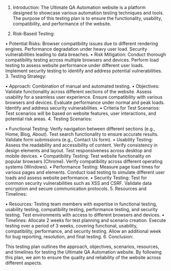 1.	Introduction:
The Ultimate QA Automation website is a platform designed to showcase various automation testing techniques and tools. The purpose of this testing plan is to ensure the functionality, usability, compatibility, and performance of the website.

2.	Risk-Based Testing:

•	Potential Risks:
Browser compatibility issues due to different rendering engines.
Performance degradation under heavy user load.
Security vulnerabilities leading to data breaches.
•	Risk Mitigation:
Conduct thorough compatibility testing across multiple browsers and devices.
Perform load testing to assess website performance under different user loads.
Implement security testing to identify and address potential vulnerabilities.
3.	Testing Strategy:

•	Approach:
Combination of manual and automated testing.
•	Objectives:
Validate functionality across different sections of the website.
Assess usability for a seamless user experience.
Ensure compatibility with various browsers and devices.
Evaluate performance under normal and peak loads.
Identify and address security vulnerabilities.
•	Criteria for Test Scenarios:
Test scenarios will be based on website features, user interactions, and potential risk areas.
4.	Testing Scenarios:

•	Functional Testing:
Verify navigation between different sections (e.g., Home, Blog, About).
Test search functionality to ensure accurate results.
Validate form submissions (e.g., Contact Us form).
•	Usability Testing:
Assess the readability and accessibility of content.
Verify consistency in design elements and layout.
Test responsiveness across desktop and mobile devices.
•	Compatibility Testing:
Test website functionality on popular browsers (Chrome).
Verify compatibility across different operating systems (Windows).
•	Performance Testing:
Measure page load times for various pages and elements.
Conduct load testing to simulate different user loads and assess website performance.
•	Security Testing:
Test for common security vulnerabilities such as XSS and CSRF.
Validate data encryption and secure communication protocols.
5.	Resources and Timelines:

•	Resources:
Testing team members with expertise in functional testing, usability testing, compatibility testing, performance testing, and security testing.
Test environments with access to different browsers and devices.
•	Timelines:
Allocate 2 weeks for test planning and scenario creation.
Execute testing over a period of 3 weeks, covering functional, usability, compatibility, performance, and security testing.
Allow an additional week for bug reporting, resolution, and final testing.
6.	Conclusion:

This testing plan outlines the approach, objectives, scenarios, resources, and timelines for testing the Ultimate QA Automation website. By following this plan, we aim to ensure the quality and reliability of the website across different aspects.